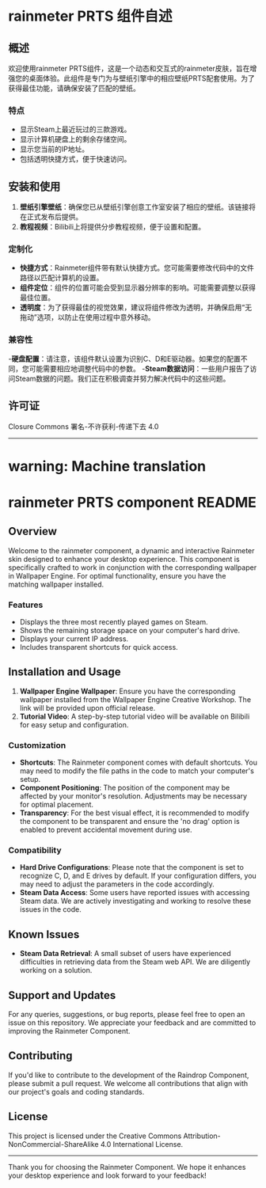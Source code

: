 # rainmeter PRTS 组件自述
## 概述
欢迎使用rainmeter PRTS组件，这是一个动态和交互式的rainmeter皮肤，旨在增强您的桌面体验。此组件是专门为与壁纸引擎中的相应壁纸PRTS配套使用。为了获得最佳功能，请确保安装了匹配的壁纸。
### 特点
- 显示Steam上最近玩过的三款游戏。
- 显示计算机硬盘上的剩余存储空间。
- 显示您当前的IP地址。
- 包括透明快捷方式，便于快速访问。
## 安装和使用
1. **壁纸引擎壁纸**：确保您已从壁纸引擎创意工作室安装了相应的壁纸。该链接将在正式发布后提供。
2. **教程视频**：Bilibili上将提供分步教程视频，便于设置和配置。
### 定制化
- **快捷方式**：Rainmeter组件带有默认快捷方式。您可能需要修改代码中的文件路径以匹配计算机的设置。
- **组件定位**：组件的位置可能会受到显示器分辨率的影响。可能需要调整以获得最佳位置。
- **透明度**：为了获得最佳的视觉效果，建议将组件修改为透明，并确保启用“无拖动”选项，以防止在使用过程中意外移动。
### 兼容性
-**硬盘配置**：请注意，该组件默认设置为识别C、D和E驱动器。如果您的配置不同，您可能需要相应地调整代码中的参数。
-**Steam数据访问**：一些用户报告了访问Steam数据的问题。我们正在积极调查并努力解决代码中的这些问题。

## 许可证

Closure Commons 署名-不许获利-传递下去 4.0

---
# warning: Machine translation

# rainmeter PRTS component README

## Overview
Welcome to the rainmeter component, a dynamic and interactive Rainmeter skin designed to enhance your desktop experience. This component is specifically crafted to work in conjunction with the corresponding wallpaper in Wallpaper Engine. For optimal functionality, ensure you have the matching wallpaper installed.

### Features
- Displays the three most recently played games on Steam.
- Shows the remaining storage space on your computer's hard drive.
- Displays your current IP address.
- Includes transparent shortcuts for quick access.

## Installation and Usage
1. **Wallpaper Engine Wallpaper**: Ensure you have the corresponding wallpaper installed from the Wallpaper Engine Creative Workshop. The link will be provided upon official release.
2. **Tutorial Video**: A step-by-step tutorial video will be available on Bilibili for easy setup and configuration.

### Customization
- **Shortcuts**: The Rainmeter component comes with default shortcuts. You may need to modify the file paths in the code to match your computer's setup.
- **Component Positioning**: The position of the component may be affected by your monitor's resolution. Adjustments may be necessary for optimal placement.
- **Transparency**: For the best visual effect, it is recommended to modify the component to be transparent and ensure the 'no drag' option is enabled to prevent accidental movement during use.

### Compatibility
- **Hard Drive Configurations**: Please note that the component is set to recognize C, D, and E drives by default. If your configuration differs, you may need to adjust the parameters in the code accordingly.
- **Steam Data Access**: Some users have reported issues with accessing Steam data. We are actively investigating and working to resolve these issues in the code.

## Known Issues
- **Steam Data Retrieval**: A small subset of users have experienced difficulties in retrieving data from the Steam web API. We are diligently working on a solution.

## Support and Updates
For any queries, suggestions, or bug reports, please feel free to open an issue on this repository. We appreciate your feedback and are committed to improving the Rainmeter Component.

## Contributing
If you'd like to contribute to the development of the Raindrop Component, please submit a pull request. We welcome all contributions that align with our project's goals and coding standards.

## License
This project is licensed under the Creative Commons Attribution-NonCommercial-ShareAlike 4.0 International License.

---

Thank you for choosing the Rainmeter Component. We hope it enhances your desktop experience and look forward to your feedback!
